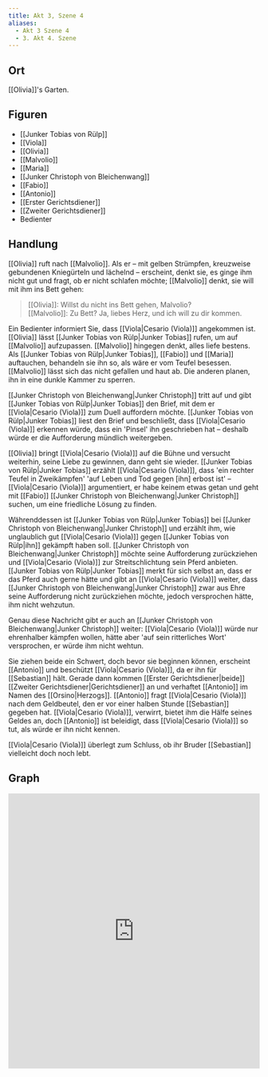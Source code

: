 ```yaml
---
title: Akt 3, Szene 4
aliases:
  - Akt 3 Szene 4
  - 3. Akt 4. Szene
---
```

## Ort
[[Olivia]]'s Garten.

## Figuren
- [[Junker Tobias von Rülp]]
- [[Viola]]
- [[Olivia]]
- [[Malvolio]]
- [[Maria]]
- [[Junker Christoph von Bleichenwang]]
- [[Fabio]]
- [[Antonio]]
- [[Erster Gerichtsdiener]]
- [[Zweiter Gerichtsdiener]]
- Bedienter

## Handlung
[[Olivia]] ruft nach [[Malvolio]]. Als er – mit gelben Strümpfen, kreuzweise gebundenen Kniegürteln und lächelnd – erscheint, denkt sie, es ginge ihm nicht gut und fragt, ob er nicht schlafen möchte; [[Malvolio]] denkt, sie will mit ihm ins Bett gehen:

> [[Olivia]]: Willst du nicht ins Bett gehen, Malvolio?  
> [[Malvolio]]: Zu Bett? Ja, liebes Herz, und ich will zu dir kommen.

Ein Bedienter informiert Sie, dass [[Viola|Cesario (Viola)]] angekommen ist. [[Olivia]] lässt [[Junker Tobias von Rülp|Junker Tobias]] rufen, um auf [[Malvolio]] aufzupassen. [[Malvolio]] hingegen denkt, alles liefe bestens. Als [[Junker Tobias von Rülp|Junker Tobias]], [[Fabio]] und [[Maria]] auftauchen, behandeln sie ihn so, als wäre er vom Teufel besessen. [[Malvolio]] lässt sich das nicht gefallen und haut ab. Die anderen planen, ihn in eine dunkle Kammer zu sperren.

[[Junker Christoph von Bleichenwang|Junker Christoph]] tritt auf und gibt [[Junker Tobias von Rülp|Junker Tobias]] den Brief, mit dem er [[Viola|Cesario (Viola)]] zum Duell auffordern möchte. [[Junker Tobias von Rülp|Junker Tobias]] liest den Brief und beschließt, dass [[Viola|Cesario (Viola)]] erkennen würde, dass ein 'Pinsel' ihn geschrieben hat – deshalb würde er die Aufforderung mündlich weitergeben.

[[Olivia]] bringt [[Viola|Cesario (Viola)]] auf die Bühne und versucht weiterhin, seine Liebe zu gewinnen, dann geht sie wieder. [[Junker Tobias von Rülp|Junker Tobias]] erzählt [[Viola|Cesario (Viola)]], dass 'ein rechter Teufel in Zweikämpfen' 'auf Leben und Tod gegen [ihn] erbost ist' – [[Viola|Cesario (Viola)]] argumentiert, er habe keinem etwas getan und geht mit [[Fabio]] [[Junker Christoph von Bleichenwang|Junker Christoph]] suchen, um eine friedliche Lösung zu finden.

Währenddessen ist [[Junker Tobias von Rülp|Junker Tobias]] bei [[Junker Christoph von Bleichenwang|Junker Christoph]] und erzählt ihm, wie unglaublich gut [[Viola|Cesario (Viola)]] gegen [[Junker Tobias von Rülp|ihn]] gekämpft haben soll. [[Junker Christoph von Bleichenwang|Junker Christoph]] möchte seine Aufforderung zurückziehen und [[Viola|Cesario (Viola)]] zur Streitschlichtung sein Pferd anbieten. [[Junker Tobias von Rülp|Junker Tobias]] merkt für sich selbst an, dass er das Pferd auch gerne hätte und gibt an [[Viola|Cesario (Viola)]] weiter, dass [[Junker Christoph von Bleichenwang|Junker Christoph]] zwar aus Ehre seine Aufforderung nicht zurückziehen möchte, jedoch versprochen hätte, ihm nicht wehzutun.

Genau diese Nachricht gibt er auch an [[Junker Christoph von Bleichenwang|Junker Christoph]] weiter: [[Viola|Cesario (Viola)]] würde nur ehrenhalber kämpfen wollen, hätte aber 'auf sein ritterliches Wort' versprochen, er würde ihm nicht wehtun.

Sie ziehen beide ein Schwert, doch bevor sie beginnen können, erscheint [[Antonio]] und beschützt [[Viola|Cesario (Viola)]], da er ihn für [[Sebastian]] hält. Gerade dann kommen [[Erster Gerichtsdiener|beide]] [[Zweiter Gerichtsdiener|Gerichtsdiener]] an und verhaftet [[Antonio]] im Namen des [[Orsino|Herzogs]]. [[Antonio]] fragt [[Viola|Cesario (Viola)]] nach dem Geldbeutel, den er vor einer halben Stunde [[Sebastian]] gegeben hat. [[Viola|Cesario (Viola)]], verwirrt, bietet ihm die Hälfe seines Geldes an, doch [[Antonio]] ist beleidigt, dass [[Viola|Cesario (Viola)]] so tut, als würde er ihn nicht kennen.

[[Viola|Cesario (Viola)]] überlegt zum Schluss, ob ihr Bruder [[Sebastian]] vielleicht doch noch lebt.

## Graph
<iframe src="https://catchears.github.io/was-ihr-wollt-graphs/act-3/act-3-scene-4-dark" width=100% height=550 style="border: 0;"></iframe>
